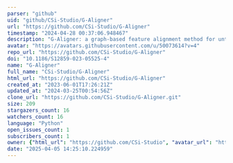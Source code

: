```yaml
---
parser: "github"
uid: "github/CSi-Studio/G-Aligner"
url: "https://github.com/CSi-Studio/G-Aligner"
timestamp: "2024-04-28 00:37:06.948467"
description: "G-Aligner: a graph-based feature alignment method for untargeted LC-MS-based metabolomics"
avatar: "https://avatars.githubusercontent.com/u/50073614?v=4"
repo_url: "https://github.com/CSi-Studio/G-Aligner"
doi: "10.1186/S12859-023-05525-4"
name: "G-Aligner"
full_name: "CSi-Studio/G-Aligner"
html_url: "https://github.com/CSi-Studio/G-Aligner"
created_at: "2023-06-01T17:26:21Z"
updated_at: "2024-03-25T00:54:56Z"
clone_url: "https://github.com/CSi-Studio/G-Aligner.git"
size: 209
stargazers_count: 16
watchers_count: 16
language: "Python"
open_issues_count: 1
subscribers_count: 1
owner: {"html_url": "https://github.com/CSi-Studio", "avatar_url": "https://avatars.githubusercontent.com/u/50073614?v=4", "login": "CSi-Studio", "type": "Organization"}
date: "2025-04-05 14:25:10.224959"
---
```

